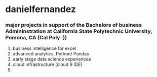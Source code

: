 # danielfernandez
### major projects in support of the Bachelors of business Admininstration at California State Polytechnic University, Pomona, CA (Cal Poly :))
1. business intelligence for excel
2. advanced analytics, Python/ Pandas
3. early stage data science experiences
4. cloud infrastructure (cloud 9 IDE)
5. 
